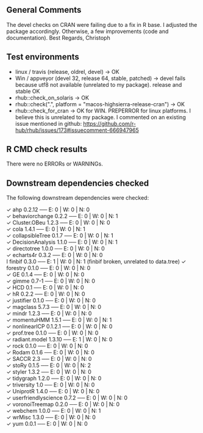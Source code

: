 ## General Comments

The devel checks on CRAN were failing due to a fix in R base. I adjusted the package accordingly.
Otherwise, a few improvements (code and documentation).
Best Regards, Christoph

## Test environments

* linux / travis (release, oldrel, devel) -> OK
* Win / appveyor (devel 32, release 64, stable, patched) -> devel fails because utf8 not available (unrelated to my package). release and stable OK
* rhub::check_on_solaris -> OK
* rhub::check(".", platform = "macos-highsierra-release-cran") -> OK
* rhub::check_for_cran -> OK for WIN. PREPERROR for linux platforms. I believe this is unrelated to my package. I commented on an existing issue  mentioned in github: https://github.com/r-hub/rhub/issues/173#issuecomment-666947965

## R CMD check results

There were no ERRORs or WARNINGs.

## Downstream dependencies checked

The following downstream dependencies were checked:

✓ ahp 0.2.12                             ── E: 0     | W: 0     | N: 0    
✓ behaviorchange 0.2.2                   ── E: 0     | W: 0     | N: 1    
✓ Cluster.OBeu 1.2.3                     ── E: 0     | W: 0     | N: 0    
✓ cola 1.4.1                             ── E: 0     | W: 0     | N: 1    
✓ collapsibleTree 0.1.7                  ── E: 0     | W: 0     | N: 1    
✓ DecisionAnalysis 1.1.0                 ── E: 0     | W: 0     | N: 1    
✓ directotree 1.0.0                      ── E: 0     | W: 0     | N: 0    
✓ echarts4r 0.3.2                        ── E: 0     | W: 0     | N: 0    
I finbif 0.3.0                           ── E: 1     | W: 0     | N: 1    (finbif broken, unrelated to data.tree)
✓ forestry 0.1.0                         ── E: 0     | W: 0     | N: 0    
✓ GE 0.1.4                               ── E: 0     | W: 0     | N: 0    
✓ gimme 0.7-1                            ── E: 0     | W: 0     | N: 0    
✓ HCD 0.1                                ── E: 0     | W: 0     | N: 0    
✓ hR 0.2.2                               ── E: 0     | W: 0     | N: 0    
✓ justifier 0.1.0                        ── E: 0     | W: 0     | N: 0    
✓ magclass 5.7.3                         ── E: 0     | W: 0     | N: 0    
✓ mindr 1.2.3                            ── E: 0     | W: 0     | N: 0    
✓ momentuHMM 1.5.1                       ── E: 0     | W: 0     | N: 1    
✓ nonlinearICP 0.1.2.1                   ── E: 0     | W: 0     | N: 0    
✓ prof.tree 0.1.0                        ── E: 0     | W: 0     | N: 0    
✓ radiant.model 1.3.10                   ── E: 1     | W: 0     | N: 0    
✓ rock 0.1.0                             ── E: 0     | W: 0     | N: 0    
✓ Rodam 0.1.6                            ── E: 0     | W: 0     | N: 0    
✓ SACCR 2.3                              ── E: 0     | W: 0     | N: 0    
✓ stoRy 0.1.5                            ── E: 0     | W: 0     | N: 2    
✓ styler 1.3.2                           ── E: 0     | W: 0     | N: 0    
✓ tidygraph 1.2.0                        ── E: 0     | W: 0     | N: 0    
✓ triversity 1.0                         ── E: 0     | W: 0     | N: 0    
✓ UniprotR 1.4.0                         ── E: 0     | W: 0     | N: 0    
✓ userfriendlyscience 0.7.2              ── E: 0     | W: 0     | N: 0    
✓ voronoiTreemap 0.2.0                   ── E: 0     | W: 0     | N: 0    
✓ webchem 1.0.0                          ── E: 0     | W: 0     | N: 1    
✓ wrMisc 1.3.0                           ── E: 0     | W: 0     | N: 0    
✓ yum 0.0.1                              ── E: 0     | W: 0     | N: 0    

